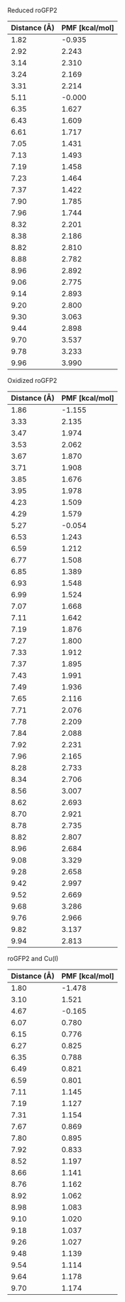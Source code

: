 Reduced roGFP2

| Distance (Å) | PMF [kcal/mol] |
|-----------|-----------|
| 1.82 | -0.935 |
| 2.92 | 2.243 |
| 3.14 | 2.310 |
| 3.24 | 2.169 |
| 3.31 | 2.214 |
| 5.11 | -0.000 |
| 6.35 | 1.627 |
| 6.43 | 1.609 |
| 6.61 | 1.717 |
| 7.05 | 1.431 |
| 7.13 | 1.493 |
| 7.19 | 1.458 |
| 7.23 | 1.464 |
| 7.37 | 1.422 |
| 7.90 | 1.785 |
| 7.96 | 1.744 |
| 8.32 | 2.201 |
| 8.38 | 2.186 |
| 8.82 | 2.810 |
| 8.88 | 2.782 |
| 8.96 | 2.892 |
| 9.06 | 2.775 |
| 9.14 | 2.893 |
| 9.20 | 2.800 |
| 9.30 | 3.063 |
| 9.44 | 2.898 |
| 9.70 | 3.537 |
| 9.78 | 3.233 |
| 9.96 | 3.990 |

Oxidized roGFP2

| Distance (Å) | PMF [kcal/mol] |
|-----------|-----------|
| 1.86 | -1.155 |
| 3.33 | 2.135 |
| 3.47 | 1.974 |
| 3.53 | 2.062 |
| 3.67 | 1.870 |
| 3.71 | 1.908 |
| 3.85 | 1.676 |
| 3.95 | 1.978 |
| 4.23 | 1.509 |
| 4.29 | 1.579 |
| 5.27 | -0.054 |
| 6.53 | 1.243 |
| 6.59 | 1.212 |
| 6.77 | 1.508 |
| 6.85 | 1.389 |
| 6.93 | 1.548 |
| 6.99 | 1.524 |
| 7.07 | 1.668 |
| 7.11 | 1.642 |
| 7.19 | 1.876 |
| 7.27 | 1.800 |
| 7.33 | 1.912 |
| 7.37 | 1.895 |
| 7.43 | 1.991 |
| 7.49 | 1.936 |
| 7.65 | 2.116 |
| 7.71 | 2.076 |
| 7.78 | 2.209 |
| 7.84 | 2.088 |
| 7.92 | 2.231 |
| 7.96 | 2.165 |
| 8.28 | 2.733 |
| 8.34 | 2.706 |
| 8.56 | 3.007 |
| 8.62 | 2.693 |
| 8.70 | 2.921 |
| 8.78 | 2.735 |
| 8.82 | 2.807 |
| 8.96 | 2.684 |
| 9.08 | 3.329 |
| 9.28 | 2.658 |
| 9.42 | 2.997 |
| 9.52 | 2.669 |
| 9.68 | 3.286 |
| 9.76 | 2.966 |
| 9.82 | 3.137 |
| 9.94 | 2.813 |

roGFP2 and Cu(I)

| Distance (Å) | PMF [kcal/mol] |
|-----------|-----------|
| 1.80 | -1.478 |
| 3.10 | 1.521 |
| 4.67 | -0.165 |
| 6.07 | 0.780 |
| 6.15 | 0.776 |
| 6.27 | 0.825 |
| 6.35 | 0.788 |
| 6.49 | 0.821 |
| 6.59 | 0.801 |
| 7.11 | 1.145 |
| 7.19 | 1.127 |
| 7.31 | 1.154 |
| 7.67 | 0.869 |
| 7.80 | 0.895 |
| 7.92 | 0.833 |
| 8.52 | 1.197 |
| 8.66 | 1.141 |
| 8.76 | 1.162 |
| 8.92 | 1.062 |
| 8.98 | 1.083 |
| 9.10 | 1.020 |
| 9.18 | 1.037 |
| 9.26 | 1.027 |
| 9.48 | 1.139 |
| 9.54 | 1.114 |
| 9.64 | 1.178 |
| 9.70 | 1.174 |
